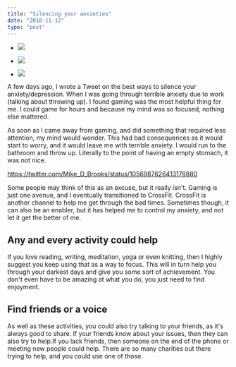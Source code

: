 ```yaml
---
title: "Silencing your anxieties"
date: "2018-11-12"
type: "post"
---
```


- ![](/blog/wp-content/uploads/2018/11/sean-do-782269-unsplash.jpg)
    
- ![](/blog/wp-content/uploads/2018/10/FB_IMG_1540208073223.jpg)
    
- ![](/blog/wp-content/uploads/2018/11/magda-fou-428407-unsplash.jpg)
    

A few days ago, I wrote a Tweet on the best ways to silence your anxiety/depression. When I was going through terrible anxiety due to work (talking about throwing up). I found gaming was the most helpful thing for me. I could game for hours and because my mind was so focused, nothing else mattered.

As soon as I came away from gaming, and did something that required less attention, my mind would wonder. This had bad consequences as it would start to worry, and it would leave me with terrible anxiety. I would run to the bathroom and throw up. Literally to the point of having an empty stomach, it was not nice.

https://twitter.com/Mike_D_Brooks/status/1056987626413178880

Some people may think of this as an excuse, but it really isn't. Gaming is just one avenue, and I eventually transitioned to CrossFit. CrossFit is another channel to help me get through the bad times. Sometimes though, it can also be an enabler, but it has helped me to control my anxiety, and not let it get the better of me.

## Any and every activity could help

If you love reading, writing, meditation, yoga or even knitting, then I highly suggest you keep using that as a way to focus. This will in turn help you through your darkest days and give you some sort of achievement. You don't even have to be amazing at what you do, you just need to find enjoyment.

## Find friends or a voice

As well as these activities, you could also try talking to your friends, as it's always good to share. If your friends know about your issues, then they can also try to help.If you lack friends, then someone on the end of the phone or meeting new people could help. There are so many charities out there trying to help, and you could use one of those.
